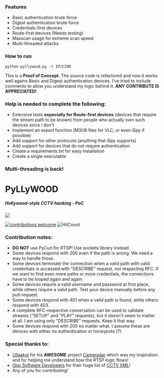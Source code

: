 ### Features

- Basic authentication brute force
- Digest authentication brute force
- Credentials-first devices
- Route-first devices (Needs testing)
- Masscan usage for extreme scan speed
- Multi-threaded attacks

### How to run
```
python pyllywood.py -t IP/CIDR
```

This is a **Proof of Concept**. The source code is refactored and now it works well agains Basic and Digest authentication devices. I've tried to include comments to allow you understand my logic behind it. **ANY CONTRIBUTE IS APPRECIATED!**

### Help is needed to complete the following:

- Extensive tests **especially for Route-first devices** (devices that require the stream path to be known) from people who actually own such devices since i don't
- Implement an export function (M3U8 files for VLC, or even iSpy if possible)
- Add support for other protocols (anything that iSpy supports)
- Add support for devices that do not require authentication
- Create a requirements.txt for easy installation
- Create a single executable

### Multi-threading is back!

# PyLLyWOOD
##### Hollywood-style CCTV hacking - PoC


![](https://i.ibb.co/zXJbtVV/cctvhacking.png)


[![contributions welcome](https://img.shields.io/badge/contributions-welcome-brightgreen.svg?style=flat)](https://github.com/analyserdmz/Pyllywood/issues) ![HitCount](http://hits.dwyl.com/analyserdmz/Pyllywood.svg)

### Contribution notes:
- **DO NOT** use PyCurl for RTSP! Use sockets library instead.
- Some devices respond with 200 even if the path is wrong. We need a way to handle those.
- Some devices terminate the connection when a valid path with valid credentials is accessed with "DESCRIBE" request, not respecting RFC. If we want to find even more paths or more credentials, the connections have to be looped again and again.
- Some devices require a valid username and password at first place, while others require a valid path. Test your device manually before any pull-request.
- Some devices respond with 401 when a valid path is found, while others respond with 403.
- A complete RFC-respective conversation can be used to validate streams ("SETUP" and "PLAY" requests), but it doesn't seem to matter at all. I am using only "DESCRIBE" requests. Keep it that way.
- Some devices respond with 200 no matter what. I assume these are devices with either no authentication or honeypots (?).

### Special thanks to:

- [Ullaakut](https://github.com/Ullaakut) for his **AWESOME** project [Cameradar](https://github.com/Ullaakut/cameradar) which was my inspiration and for helping me understand how the RTSP logic flows!
- [iSpy Software Developers](https://github.com/ispysoftware) for their huge list of [CCTV XML](https://raw.githubusercontent.com/ispysoftware/iSpy/master/XML/Sources.xml)!
- Any of you for contributing!
